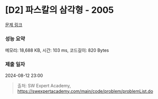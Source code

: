 # [D2] 파스칼의 삼각형 - 2005 

[문제 링크](https://swexpertacademy.com/main/code/problem/problemDetail.do?contestProbId=AV5P0-h6Ak4DFAUq) 

### 성능 요약

메모리: 18,688 KB, 시간: 103 ms, 코드길이: 820 Bytes

### 제출 일자

2024-08-12 23:00



> 출처: SW Expert Academy, https://swexpertacademy.com/main/code/problem/problemList.do